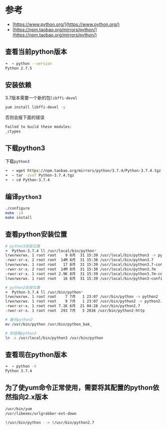 # 参考

- [https://www.python.org/](https://www.python.org/)
- [https://npm.taobao.org/mirrors/python/](https://npm.taobao.org/mirrors/python/)

## 查看当前python版本

```bash
➜  ~ python --version
Python 2.7.5
```

## 安装依赖

3.7版本需要一个新的包`libffi-devel`

```bash
yum install libffi-devel -y
```

否则会报下面的错误

```bash
Failed to build these modules:
_ctypes
```

## 下载python3

下载`python3`

```bash
➜  ~ wget https://npm.taobao.org/mirrors/python/3.7.4/Python-3.7.4.tgz
➜  ~ tar -zvxf Python-3.7.4.tgz
➜  ~ cd Python-3.7.4

```

## 编译`python3`

```bash
./configure
make -j4
make install
```

## 查看python安装位置

```bash
# python3安装位置
➜  Python-3.7.4 ll /usr/local/bin/python*
lrwxrwxrwx. 1 root root    9 8月  31 15:39 /usr/local/bin/python3 -> python3.7
-rwxr-xr-x. 2 root root  14M 8月  31 15:38 /usr/local/bin/python3.7
lrwxrwxrwx. 1 root root   17 8月  31 15:39 /usr/local/bin/python3.7-config -> python3.7m-config
-rwxr-xr-x. 2 root root  14M 8月  31 15:38 /usr/local/bin/python3.7m
-rwxr-xr-x. 1 root root 2.9K 8月  31 15:39 /usr/local/bin/python3.7m-config
lrwxrwxrwx. 1 root root   16 8月  31 15:39 /usr/local/bin/python3-config -> python3.7-config

# python2安装位置
➜  Python-3.7.4 ll /usr/bin/python*
lrwxrwxrwx. 1 root root    7 7月   1 23:07 /usr/bin/python -> python2
lrwxrwxrwx. 1 root root    9 7月   1 23:07 /usr/bin/python2 -> python2.7
-rwxr-xr-x. 1 root root 7.1K 6月  21 04:28 /usr/bin/python2.7
-rwxr-xr-x. 1 root root  293 7月   5 2016 /usr/bin/python2-http

# 备份python2
mv /usr/bin/python /usr/bin/python_bak_

# 软链接python3
ln -s /usr/local/bin/python3 /usr/bin/python
```

## 查看现在python版本

```bash
➜  ~ python -V
Python 3.7.4
```

## 为了使yum命令正常使用，需要将其配置的python依然指向2.x版本

```bash
/usr/bin/yum
/usr/libexec/urlgrabber-ext-down

!/usr/bin/python --> !/usr/bin/python2.7
```
